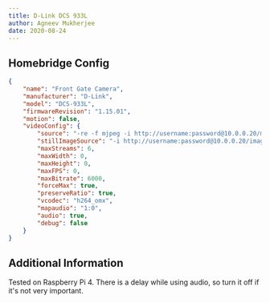 ```yaml
---
title: D-Link DCS 933L
author: Agneev Mukherjee
date: 2020-08-24
---
```

## Homebridge Config

```json
{
	"name": "Front Gate Camera",
	"manufacturer": "D-Link",
	"model": "DCS-933L",
	"firmwareRevision": "1.15.01",
	"motion": false,
	"videoConfig": {
		"source": "-re -f mjpeg -i http://username:password@10.0.0.20/mjpeg.cgi -i http://username:password@10.0.0.20/audio.cgi",
		"stillImageSource": "-i http://username:password@10.0.0.20/image/jpeg.cgi",
		"maxStreams": 6,
		"maxWidth": 0,
		"maxHeight": 0,
		"maxFPS": 0,
		"maxBitrate": 6000,
		"forceMax": true,
		"preserveRatio": true,
		"vcodec": "h264_omx",
		"mapaudio": "1:0",
		"audio": true,
		"debug": false
	}
}
```

## Additional Information

Tested on Raspberry Pi 4. There is a delay while using audio, so turn it off if it's not very important.
